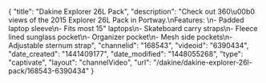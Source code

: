 {
    "title": "Dakine Explorer 26L Pack",
    "description": "Check out 360\u00b0 views of the 2015 Explorer 26L Pack in Portway.\nFeatures: \n- Padded laptop sleeve\n- Fits most 15\" laptops\n- Skateboard carry straps\n- Fleece lined sunglass pocket\n- Organizer pocket\n- Mesh side pockets\n- Adjustable sternum strap",
    "channelid": "168543",
    "videoid": "6390434",
    "date_created": "1441409177",
    "date_modified": "1448055268",
    "type": "captivate",
    "layout": "channelVideo",
    "url": "\/dakine\/dakine-explorer-26l-pack\/168543-6390434"
}